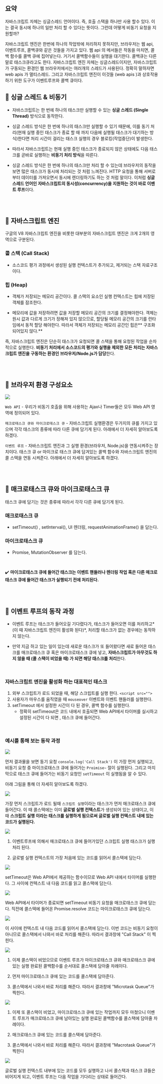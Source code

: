 ## 요약

자바스크립트 자체는 싱글스레드 언어이다.
즉, 호출 스택을 하나만 사용 할수 있다.
이는 결국 동시에 하나의 일만 처리 할 수 있다는 뜻이다.
그런데 어떻게 비동기 요청을 지원할까?

자바스크립트 엔진은 한번에 하나의 작업밖에 처리하지 못하지만, 브라우저는 웹 api, 이벤트루프, 콜백큐와 같은 것들을 가지고 있다.
웹 api 의 메서들은 작동을 마치면, 콜백 함수를 콜백 큐에 집어넣는다.
거기서 콜백함수들이 실행을 대기한다. 콜백큐는 다른 말로 태스크큐라고도 한다.
자바스크립트 엔진 자체는 싱글스레드이지만,
자바스크립트가 구동되는 환경인 웹 브라우저에서는 여러개의 스레드가 사용된다.
정확히 말하자면 web apis 가 멀티스레드.
그리고 자바스크립트 엔진이 이것들 (web apis )과 상호작용하기 위한 도구가 이벤트루프와 콜백 큐이다.

## 📍 싱글 스레드 & 비동기

- 자바스크립트는 한 번에 하나의 태스크만 실행할 수 있는 **싱글 스레드 (Single Thread)** 방식으로 동작한다.

- 싱글 스레드 방식은 한 번에 하나의 태스크만 실행할 수 있기 때문에, 이를 동기 처리(현재 실행 중인 태스크가 종료 할 때 까지 다음에 실행될 태스크가 대기하는 방식)한다면 처리 시간이 걸리는 태스크 실행의 경우 블로킹(작업중단)이 발생한다.
- 따라서 자바스크립트는 현재 실행 중인 태스크가 종료되지 않은 상태에도 다음 태스크를 곧바로 실행하는 **비동기 처리 방식**을 따른다.

- 싱글 스레드 방식은 한 번에 하나의 태스크만 처리 할 수 있는데 브라우저의 동작을 보면 많은 태스크가 동시에 처리되는 것 처럼 느껴진다. HTTP 요청을 통해 서버로부터 데이터를 가져오면서 동시에 렌더링하기도 하는 것 처럼 말이다. 이처럼 **싱글 스레드 언어인 자바스크립트의 동시성(concurrency)을 지원하는 것이 바로 이벤트 루프**이다.

<br/>
<br/>

## 📍 자바스크립트 엔진

구글의 V8 자바스크립트 엔진을 비롯한 대부분의 자바스크립트 엔진은 크게 2개의 영역으로 구분된다.

### 콜 스택 (Call Stack)

- 소스코드 평가 과정에서 생성된 실행 컨텍스트가 추가되고, 제거되는 스택 자료구조이다.

### 힙 (Heap)

- 객체가 저장되는 메모리 공간이다. 콜 스택의 요소인 실행 컨텍스트는 힙에 저장된 객체를 잠조한다.

- 메모리에 값을 저장하려면 값을 저장할 메모리 공간의 크기를 결정해야한다. 객체는 원시 값과 다르게 크기가 정해져 있지 않으므로, 할당될 메모리 공간의 크기를 런타임에서 동적 할당 해야한다. 따라서 객체가 저장되는 메모리 공간인 힙은** 구조화 되어있지 않다.**

즉, 자바스크립트 엔진은 단순히 태스크가 요청되면 콜 스택을 통해 요청된 작업을 순차적으로 실행한다. **비동기 처리에서 소스코드의 평가와 실행을 제외한 모든 처리는 자바스크립트 엔진을 구동하는 환경인 브라우저/Node.js가 담당**한다.

<br/>
<br/>

## 📍 브라우저 환경 구성요소

![](https://github.com/moonheekim0118/frontend-blog/raw/master/content/blog/JavaScript/images/%EA%B5%AC%EC%A1%B0.jpg)

`Web API` - 우리가 비동기 호출을 위해 사용하는 Ajax나 Timer들은 모두 Web API 영역에 정의되어 있다. <br/>

`매크로태스크 큐와 마이크로태스크 큐` - 자바스크립트 실행환경은 두가지의 큐를 가지고 있으며 각각 태스크의 종류에 따라 다른 큐에 담기게 된다. 아래에서 더 자세히 알아보도록 하겠다. <br/>

`이벤트 루프` - 자바스크립트 엔진과 그 실행 환경(브라우저, Node.js)을 연동시켜주는 장치이다. 태스크 큐 or 마이크로 태스크 큐에 담겨있는 콜백 함수와 자바스크립트 엔진의 콜 스택을 연동 시켜준다. 아래에서 더 자세히 알아보도록 하겠다. <br/>

<br/>
<br/>

## 📍 매크로태스크 큐와 마이크로태스크 큐

태스크 큐에 담기는 것은 종류에 따라서 각각 다른 큐에 담기게 된다.

### 매크로태스크 큐

- setTimeout() , setInterval(), UI 렌더링, requestAnimationFrame() 을 담는다.

### 마이크로태스크 큐

- Promise, MutationObserver 를 담는다.

<br/>

✔️ **마이크로태스크 큐에 들어간 태스크는 이벤트 핸들러나 렌더링 작업 혹은 다른 매크로태스크 큐에 들어간 태스크가 실행되기 전에 처리된다.**

<br/>
<br/>

## 📍 이벤트 루프의 동작 과정

- 이벤트 루프는 태스크가 들어오길 기다렸다가, 태스크가 들어오면 이를 처리하고*(이 때 자바스크립트 엔진이 활성화 된다)*, 처리할 태스크가 없는 경우에는 동작하지 않는다.

- 만약 지금 하고 있는 일이 있는데 새로운 태스크가 또 들어왔다면 새로 들어온 태스크를 매크로태스크 큐 혹은 마이크로태스크 큐에 넣고, **자바스크립트가 아무것도 하지 않을 때 (콜 스택이 비었을 때) 가 되면 해당 태스크를 처리**한다.

<br/>

### 자바스크립트 엔진을 활성화 하는 대표적인 태스크

1. 외부 스크립트가 로드 되었을 때, 해당 스크립트를 실행 한다. `<script src="">`
2. 사용자가 마우스를 움직였을 때 `mouseover` 이벤트와 이벤트 핸들러를 실행한다.
3. setTimeout 에서 설정한 시간이 다 된 경우, 콜백 함수를 실행한다.
   - 정확히 setTimeout은 코드 내에서 호출되면 Web API에서 타이머를 실시하고 설정된 시간이 다 되면 , 태스크 큐에 들어간다.

<br/>

### 예시를 통해 보는 동작 과정

![](https://github.com/moonheekim0118/frontend-blog/blob/master/content/blog/JavaScript/images/%EC%8B%A4%ED%96%89%20%EA%B2%B0%EA%B3%BC.png?raw=true)
<br/>

먼저 결과물을 보면 동기 요청 `console.log('Call Stack')` 이 가장 먼저 실행되고, 비동기 요청 중 마이크로태스크 큐에 들어가는 `Proimise~` 절이 실행된다. 그리고 마지막으로 태스크 큐에 들어가는 비동기 요청인 `setTimeout` 이 실행됨을 알 수 있다. <br/>

아래 그림을 통해 더 자세히 알아보도록 하겠다. <br/>

![](https://github.com/moonheekim0118/frontend-blog/raw/master/content/blog/JavaScript/images/%EC%9D%B4%EB%B2%A4%ED%8A%B8%EB%A3%A8%ED%94%840.jpg)
<br/>

가장 먼저 스크립트가 로드 될때 `스크립트 실행`이라는 태스크가 먼저 매크로태스크 큐에 들어간다. 이 때 콜스택에는 이미 **글로벌 실행 컨텍스트**가 생성되어 있는 상태이고, 이 때 **스크립트 실행 이라는 태스크를 실행하게 됨으로써 글로벌 실행 컨텍스트 내에 있는 코드가 실행된다.** <br/>

![](https://github.com/moonheekim0118/frontend-blog/raw/master/content/blog/JavaScript/images/%EC%9D%B4%EB%B2%A4%ED%8A%B8%EB%A3%A8%ED%94%841.jpg)
<br/>

1. 이벤트루프에 의해서 매크로태스크 큐에 들어가있던 스크립트 실행 태스크가 실행처리 된다. <br/>

2. 글로벌 실행 컨텍스트의 가장 처음에 있는 코드를 읽어서 콜스택에 담는다. <br/>

![](https://github.com/moonheekim0118/frontend-blog/raw/master/content/blog/JavaScript/images/%EC%9D%B4%EB%B2%A4%ED%8A%B8%EB%A3%A8%ED%94%842.jpg)
<br/>

setTimeout은 Web API에서 제공하는 함수이므로 Web API 내에서 타이머를 실행한다. 그 사이에 컨텍스트 내 다음 코드를 읽고 콜스택에 담는다. <br/>

![](https://github.com/moonheekim0118/frontend-blog/raw/master/content/blog/JavaScript/images/%EC%9D%B4%EB%B2%A4%ED%8A%B8%EB%A3%A8%ED%94%843.jpg)
<br/>

Web API에서 타이머가 종료되면 setTimeout 비동기 요청을 매크로태스크 큐에 담는다. 직전에 콜스택에 들어온 Promise.resolve 코드는 마이크로태스크 큐에 담는다. <br/>

![](https://github.com/moonheekim0118/frontend-blog/raw/master/content/blog/JavaScript/images/%EC%9D%B4%EB%B2%A4%ED%8A%B8%EB%A3%A8%ED%94%844.jpg)
<br/>

이 사이에 컨텍스트 내 다음 코드를 읽어서 콜스택에 담는다. 이번 코드는 비동기 요청이 아니므로 콜스택에서 나와서 바로 처리를 해준다. 따라서 결과창에 "Call Stack" 이 찍힌다. <br/>

![](https://github.com/moonheekim0118/frontend-blog/raw/master/content/blog/JavaScript/images/%EC%9D%B4%EB%B2%A4%ED%8A%B8%EB%A3%A8%ED%94%845.jpg)
<br/>

1. 이제 콜스택이 비었으므로 이벤트 루프가 마이크로태스크 큐와 매크로태스크 큐에 있는 실행 완료된 콜백함수를 순서대로 콜스택에 담아줄 차례이다.

2. 먼저 마이크로태스크 큐에 있는 코드를 콜스택에 담아준다.

3. 콜스택에서 나와서 바로 처리를 해준다. 따라서 결과창에 "Microtask Queue"가 찍힌다.

![](https://github.com/moonheekim0118/frontend-blog/raw/master/content/blog/JavaScript/images/%EC%9D%B4%EB%B2%A4%ED%8A%B8%EB%A3%A8%ED%94%846.jpg)
<br/>

1. 이제 또 콜스택이 비었고, 마이크로태스크 큐에 있는 작업까지 모두 마쳤으니 이벤트 루프가 매크로태스크 큐에 남아있는 실행 완료된 콜백함수를 콜스택에 담아줄 차례이다.

2. 매크로태스크 큐에 있는 코드를 콜스택에 담아준다.

3. 콜스택에서 나와서 바로 처리를 해준다. 따라서 결과창에 "Macrotask Queue"가 찍힌다 <br/>

![](https://github.com/moonheekim0118/frontend-blog/raw/master/content/blog/JavaScript/images/%EC%9D%B4%EB%B2%A4%ED%8A%B8%EB%A3%A8%ED%94%847.jpg)
<br/>

글로벌 실행 컨텍스트 내부에 있는 코드를 모두 실행하고 나서 콜스택과 태스크 큐들은 비어지게 되고, 이벤트 루프는 다음 작업을 기다리는 상태로 들어간다. <br/>

<br/>
